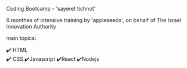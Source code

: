 Coding Bootcamp - 'sayeret tichnot'

6 monthes of intensive training by 'appleseeds', on behalf of The Israel Innovation Authority

main topics:

✔️ HTML<br />
✔️ CSS
✔️Javascript
✔️React
✔️Nodejs
